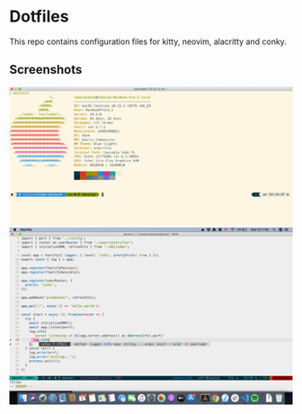 # Dotfiles

This repo contains configuration files for kitty, neovim, alacritty and conky.

## Screenshots

![Alt text](/images/shot1.png?raw=true "Screenshot 1")
![Alt text](/images/shot2.png?raw=true "Screenshot 1")
